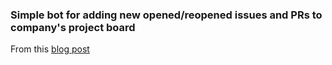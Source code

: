 ### Simple bot for adding new opened/reopened issues and PRs to company's project board

From this [blog post](http://artemstar.com/2017/08/12/aws-lambda-github-bot/) 
